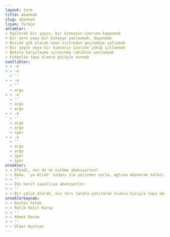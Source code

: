 ```yaml
---
layout: term
title: abanmak
slug: abanmak
lisan: Türkçe
anlamlar:
- Eğilerek bir şeyin, bir kimsenin üzerine kapanmak
- Bir yere veya bir kimseye yaslanmak, dayanmak
- Birine yük olarak onun sırtından geçinmeye çalışmak
- Bir şeyin veya bir kimsenin üzerine çöküp çullanmak
- Boksta karşılaşma sırasında rakibine yaslanmak
- Futbolda topa olanca gücüyle vurmak
ozellikler:
- - -e
- - -e
  - ''
- - -e
  - ''
  - argo
- - -e
  - ''
  - argo
  - argo
- - -e
  - ''
  - argo
  - argo
  - spor
- - -e
  - ''
  - argo
  - argo
  - spor
  - spor
ornekler:
- - Efendi, sen de ne üstüme abanıyorsun?
- - Baba, 'ya Allah' nidası ile yerinden zorla, oğluna abanarak kalktı.
- - ''
- - İki herif zavallıya abanıyorlar.
- - ''
- - Bir çalım atarak, onu ters tarafa yatırarak olanca hızıyla topa abandı ve bir gol daha attı.
orneklerkaynak:
- - Burhan Felek
- - Refik Halit Karay
- - ''
- - Ahmet Rasim
- - ''
- - Ülker Kurtcan
---
```

